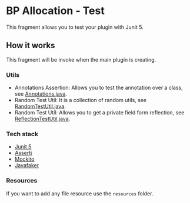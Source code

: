 # BP Allocation - Test

This fragment allows you to test your plugin with Junit 5.

## How it works

This fragment will be invoke when the main plugin is creating.

### Utils

- Annotations Assertion: Allows you to test the annotation over a class, see [Annotations.java](src/net/frontuari/bpallocation/test/assertion/Annotations.java).
- Random Test Util: It is a collection of random utils, see [RandomTestUtil.java](src/net/frontuari/bpallocation/test/util/RandomTestUtil.java).
- Random Test Util: Allows you to get a private field form reflection, see [ReflectionTestUtil.java](src/net/frontuari/bpallocation/test/util/ReflectionTestUtil.java).

### Tech stack

- [Junit 5](https://junit.org/junit5/)
- [Assertj](https://joel-costigliola.github.io/assertj/)
- [Mockito](https://site.mockito.org/)
- [Javafaker](https://github.com/DiUS/java-faker)

### Resources

If you want to add any file resource use the `resources` folder.